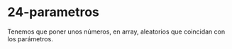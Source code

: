 # 24-parametros
Tenemos que poner unos números, en array, aleatorios que coincidan con los parámetros.

